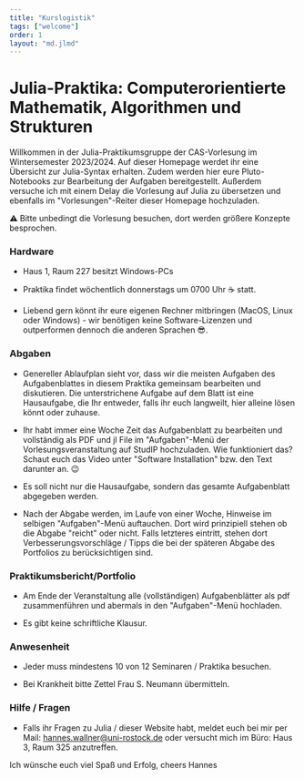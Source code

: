 ```yaml
---
title: "Kurslogistik"
tags: ["welcome"]
order: 1
layout: "md.jlmd"
---
```



# Julia-Praktika: Computerorientierte Mathematik, Algorithmen und Strukturen

Willkommen in der Julia-Praktikumsgruppe der CAS-Vorlesung im Wintersemester 2023/2024. Auf dieser Homepage werdet ihr eine Übersicht
zur Julia-Syntax erhalten. Zudem werden hier eure Pluto-Notebooks zur Bearbeitung der Aufgaben bereitgestellt. Außerdem versuche ich mit einem Delay die Vorlesung auf Julia zu übersetzen und ebenfalls im "Vorlesungen"-Reiter dieser Homepage hochzuladen.

⚠️ Bitte unbedingt die Vorlesung besuchen, dort werden größere Konzepte besprochen.

### Hardware
- Haus 1, Raum 227 besitzt Windows-PCs 

- Praktika findet wöchentlich donnerstags um 0700 Uhr ☕️ statt.

- Liebend gern könnt ihr eure eigenen Rechner mitbringen (MacOS, Linux oder Windows) - wir benötigen keine Software-Lizenzen und outperformen dennoch die anderen Sprachen 😎.

### Abgaben 
- Genereller Ablaufplan sieht vor, dass wir die meisten Aufgaben des Aufgabenblattes in diesem Praktika gemeinsam bearbeiten und diskutieren. Die unterstrichene Aufgabe auf dem Blatt ist eine Hausaufgabe, die Ihr entweder, falls ihr euch langweilt, hier alleine lösen könnt oder zuhause. 

- Ihr habt immer eine Woche Zeit das Aufgabenblatt zu bearbeiten und vollständig als PDF und jl File im "Aufgaben"-Menü der Vorlesungsveranstaltung auf StudIP hochzuladen. Wie funktioniert das? Schaut euch das Video unter "Software Installation" bzw. den Text darunter an. 😉

- Es soll nicht nur die Hausaufgabe, sondern das gesamte Aufgabenblatt abgegeben werden.

- Nach der Abgabe werden, im Laufe von einer Woche, Hinweise im selbigen "Aufgaben"-Menü auftauchen. Dort wird prinzipiell stehen ob die Abgabe "reicht" oder nicht. Falls letzteres eintritt, stehen dort Verbesserungsvorschläge / Tipps die bei der späteren Abgabe des Portfolios zu berücksichtigen sind.

### Praktikumsbericht/Portfolio

- Am Ende der Veranstaltung alle (vollständigen) Aufgabenblätter als pdf zusammenführen und abermals in den "Aufgaben"-Menü hochladen.

- Es gibt keine schriftliche Klausur.
### Anwesenheit
- Jeder muss mindestens 10 von 12 Seminaren / Praktika besuchen.

- Bei Krankheit bitte Zettel Frau S. Neumann übermitteln.

### Hilfe / Fragen 
- Falls ihr Fragen zu Julia / dieser Website habt, meldet euch bei mir per Mail: [hannes.wallner@uni-rostock.de](mailto:hannes.wallner@uni-rostock.de) oder versucht mich im Büro: Haus 3, Raum 325 anzutreffen.

Ich wünsche euch viel Spaß und Erfolg,
cheers Hannes
